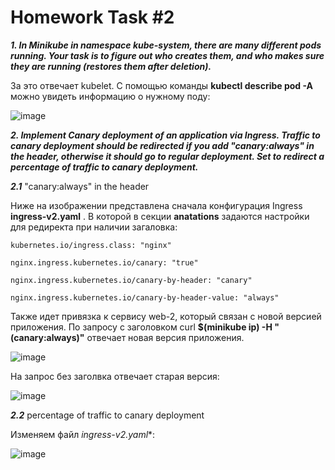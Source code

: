 # Homework Task #2

_**1. In Minikube in namespace kube-system, there are many different pods running. Your task is to figure out who creates them, and who makes sure they are running (restores them after deletion).**_

За это отвечает kubelet. С помощью команды **kubectl describe pod -A** можно увидеть информацию о нужному поду:

![image](https://user-images.githubusercontent.com/72750543/150912571-0558b923-ea63-4951-8435-e2a508d85aa8.png)






_**2. Implement Canary deployment of an application via Ingress. Traffic to canary deployment should be redirected if you add "canary:always" in the header, otherwise it should go to regular deployment. Set to redirect a percentage of traffic to canary deployment.**_

_**2.1**_ "canary:always" in the header

Ниже на изображении представлена сначала конфигурация Ingress **ingress-v2.yaml** . В которой в секции **anatations** задаются настройки для редиректа при наличии загаловка:

    kubernetes.io/ingress.class: "nginx"
    
    nginx.ingress.kubernetes.io/canary: "true"
    
    nginx.ingress.kubernetes.io/canary-by-header: "canary"
    
    nginx.ingress.kubernetes.io/canary-by-header-value: "always"
    
Также идет привязка к сервису web-2,  который связан с новой версией приложения.
По запросу с заголовком curl **$(minikube ip) -H "(canary:always)"** отвечает новая версия приложения.  

![image](https://user-images.githubusercontent.com/72750543/150913593-796e90f9-e76f-4bf6-9bf7-f61ac4832308.png)

На запрос без заголвка отвечает старая версия:

![image](https://user-images.githubusercontent.com/72750543/150915036-048b5213-b401-4424-b504-e9912638132d.png)




_**2.2**_  percentage of traffic to canary deployment

Изменяем файл *ingress-v2.yaml**:

![image](https://user-images.githubusercontent.com/72750543/150915468-56f7c562-f28c-40be-b085-848bb70ba218.png)



